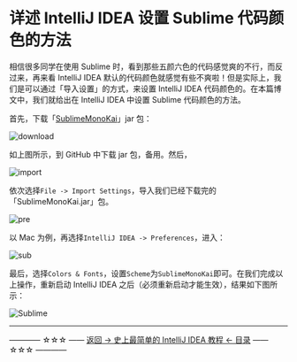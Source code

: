 # 详述 IntelliJ IDEA 设置 Sublime 代码颜色的方法

相信很多同学在使用 Sublime 时，看到那些五颜六色的代码感觉爽的不行，而反过来，再来看 IntelliJ IDEA 默认的代码颜色就感觉有些不爽啦！但是实际上，我们是可以通过「导入设置」的方式，来设置 IntelliJ IDEA 代码颜色的。在本篇博文中，我们就给出在 IntelliJ IDEA 中设置 Sublime 代码颜色的方法。

首先，下载「[SublimeMonoKai](https://github.com/guobinhit/intellij-idea-tutorial/blob/master/resources/idea_theme/SublimeMonoKai.jar)」jar 包：

![download](http://img.blog.csdn.net/20170927100003271)

如上图所示，到 GitHub 中下载 jar 包，备用。然后，

![import](http://img.blog.csdn.net/20170927095830313)

依次选择`File -> Import Settings`，导入我们已经下载完的「SublimeMonoKai.jar」包。

![pre](http://img.blog.csdn.net/20170927100158557)

以 Mac 为例，再选择`IntelliJ IDEA -> Preferences`，进入：

![sub](http://img.blog.csdn.net/20170927100220245)

最后，选择`Colors & Fonts`，设置`Scheme`为`SublimeMonoKai`即可。在我们完成以上操作，重新启动 IntelliJ IDEA 之后（必须重新启动才能生效），结果如下图所示：

![Sublime](http://img.blog.csdn.net/20170927100239762)

----------
———— ☆☆☆ —— [返回 -> 史上最简单的 IntelliJ IDEA 教程 <- 目录](https://github.com/guobinhit/intellij-idea-tutorial/blob/master/README.md) —— ☆☆☆ ————
